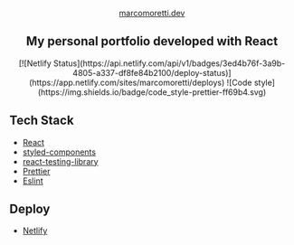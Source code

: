 <p align="center">
    <a href="https://marcomoretti.dev" target="_blank">marcomoretti.dev </a>
</p>
<h2 align="center">
My personal portfolio developed with React
</h2>
<div align="center">
    [![Netlify Status](https://api.netlify.com/api/v1/badges/3ed4b76f-3a9b-4805-a337-df8fe84b2100/deploy-status)](https://app.netlify.com/sites/marcomoretti/deploys)
    ![Code style](https://img.shields.io/badge/code_style-prettier-ff69b4.svg)
</div>


## Tech Stack

- [React](https://github.com/facebook/react)
- [styled-components](https://github.com/styled-components)
- [react-testing-library](https://github.com/testing-library/react-testing-library)
- [Prettier](https://github.com/prettier/prettier)
- [Eslint](https://github.com/eslint/eslint)

## Deploy

- [Netlify](https://www.netlify.com/)
